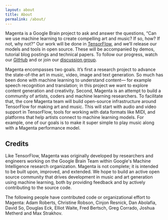 ```yaml
---
layout: about
title: About
permalink: /about/
--- 
```


Magenta is a Google Brain project to ask and answer
the questions, “Can we use machine learning to create compelling art
and music? If so, how? If not, why not?”  Our work will be done in
[TensorFlow](https://www.tensorflow.org), and we’ll release our models and tools in open
source. These will be accompanied by demos, tutorial
blog postings and technical papers.  To follow our progress,
watch our [GitHub](https://github.com/tensorflow/magenta)
and or join our [discussion group](https://groups.google.com/a/tensorflow.org/forum/#!forum/magenta-discuss).

Magenta encompasses two goals. It’s first a research project to
advance the state-of-the art in music, video, image and text
generation. So much has been done with machine learning to understand
content— for example speech recognition and translation; in this
project we want to explore content generation and creativity.  Second,
Magenta is an attempt to build a community of artists, coders and
machine learning researchers. To facilitate that, the core Magenta
team will build open-source infrastructure around TensorFlow for
making art and music.  This will start with audio and video support in
TensorFlow, tools for working with data formats like MIDI, and
platforms that help artists connect to machine learning models.  For
example, one of our goals is to make it super simple to play music
along with a Magenta performance model.

## Credits
Like TensorFlow, Magenta was originally developed by researchers and
engineers working on the Google Brain Team within Google's Machine
Intelligence research organization. Magenta is not complete; it is
intended to be built upon, improved, and extended.  We hope to build
an active open source community that drives development in music and
art generation using machine learning, both by providing feedback and
by actively contributing to the source code.

The following people have contributed code or organizational effort to Magenta: 
Adam Roberts,
Christine Robson,
Cinjon Resnick,
Dan Abolafia,
David So,
Douglas Eck,
Elliot Waite,
Fred Bertsch,
Greg Corrado,
Joshua Metherd and
Max Strakhov.



